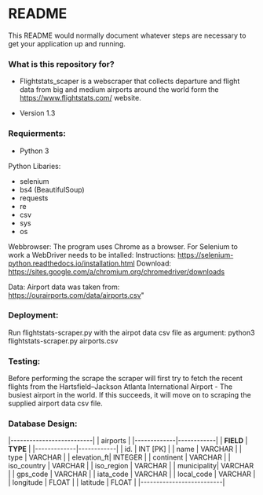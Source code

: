 # README #

This README would normally document whatever steps are necessary to get your application up and running.

### What is this repository for? ###

* Flightstats_scaper is a webscraper that collects departure and flight data from big and medium airports around the world form the https://www.flightstats.com/ website.

* Version 1.3

### Requierments: ###

* Python 3

Python Libaries:
* selenium
* bs4 (BeautifulSoup)
* requests
* re
* csv
* sys
* os

Webbrowser:
The program uses Chrome as a browser. For Selenium to work a WebDriver needs to be intalled:
Instructions: https://selenium-python.readthedocs.io/installation.html
Download: https://sites.google.com/a/chromium.org/chromedriver/downloads

Data:
Airport data was taken from: https://ourairports.com/data/airports.csv"


### Deployment: ###

Run flightstats-scraper.py with the airpot data csv file as argument:
python3 flightstats-scraper.py airports.csv

### Testing: ###

Before performing the scrape the scraper will first try to fetch the recent flights from the Hartsfield–Jackson Atlanta International Airport - The busiest airport in the world. 
If this succeeds, it will move on to scraping the supplied airport data csv file.

### Database Design: ###

|--------------------------|
|        airports          |
|-------------|------------|
|  __FIELD__  |  __TYPE__  | 
|-------------|------------|
| id.         | INT [PK]   |
| name        | VARCHAR    |
| type        | VARCHAR    | 
| elevation_ft| INTEGER    |
| continent   | VARCHAR    |
| iso_country | VARCHAR    |
| iso_region  | VARCHAR    |
| municipality| VARCHAR    |
| gps_code    | VARCHAR    |
| iata_code   | VARCHAR    |
| local_code  | VARCHAR    |
| longitude   | FLOAT      |
| latitude    | FLOAT      |
|--------------------------|
